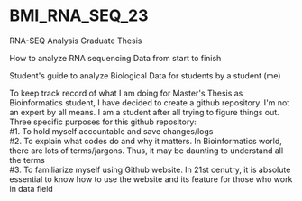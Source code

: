 # BMI_RNA_SEQ_23
RNA-SEQ Analysis Graduate Thesis

How to analyze RNA sequencing Data from start to finish

Student's guide to analyze Biological Data for students by a student (me) <br />

To keep track record of what I am doing for Master's Thesis as Bioinformatics student, I have decided to create a github repository.
I'm not an expert by all means. I am a student after all trying to figure things out. Three specific purposes for this github repository: <br />
#1. To hold myself accountable and save changes/logs <br />
#2. To explain what codes do and why it matters. In Bioinformatics world, there are lots of terms/jargons. Thus, it may be daunting to understand all the terms <br />
#3. To familiarize myself using Github website. In 21st cenutry, it is absolute essential to know how to use the website and its feature for those who work in data field <br />
